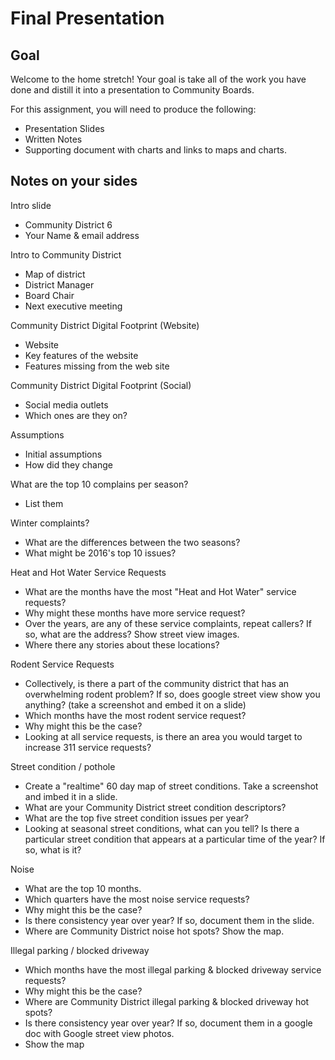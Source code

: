# Final Presentation

## Goal
Welcome to the home stretch! Your goal is take all of the work you have done and distill it into a presentation to Community Boards.

For this assignment, you will need to produce the following:

 - Presentation Slides
 - Written Notes
 - Supporting document with charts and links to maps and charts.
 

## Notes on your sides

Intro slide
 - Community District 6
 - Your Name & email address

Intro to Community District
 - Map of district
 - District Manager
 - Board Chair
 - Next executive meeting

Community District Digital Footprint (Website)
 - Website
 - Key features of the website
 - Features missing from the web site

Community District Digital Footprint (Social)
 - Social media outlets
 - Which ones are they on?

Assumptions
 - Initial assumptions
 - How did they change

What are the top 10 complains per season?
 - List them

Winter complaints?
 - What are the differences between the two seasons?
 - What might be 2016's top 10 issues?

Heat and Hot Water Service Requests
 - What are the months have the most "Heat and Hot Water" service requests?
 - Why might these months have more service request?
 - Over the years, are any of these service complaints, repeat callers? If so, what are the address? Show street view images.
 - Where there any stories about these locations?

Rodent Service Requests
 - Collectively, is there a part of the community district that has an overwhelming rodent problem? If so, does google street view show you anything? (take a screenshot and embed it on a slide)
 - Which months have the most rodent service request?
 - Why might this be the case?
 - Looking at all service requests, is there an area you would target to increase 311 service requests?

Street condition / pothole
 - Create a "realtime" 60 day map of street conditions. Take a screenshot and imbed it in a slide.
 - What are your Community District street condition descriptors?
 - What are the top five street condition issues per year?
 - Looking at seasonal street conditions, what can you tell? Is there a particular street condition that appears at a particular time of the year? If so, what is it?

Noise
 - What are the top 10 months.
 - Which quarters have the most noise service requests?
 - Why might this be the case?
 - Is there consistency year over year? If so, document them in the slide.
 - Where are Community District noise hot spots? Show the map.

Illegal parking / blocked driveway

 - Which months have the most illegal parking & blocked driveway service requests?
 - Why might this be the case?
 - Where are Community District illegal parking & blocked driveway hot spots?
 - Is there consistency year over year? If so, document them in a google doc with Google street view photos.
 - Show the map
 